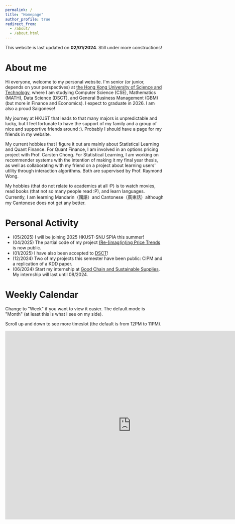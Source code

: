 ```yaml
---
permalink: /
title: "Homepage"
author_profile: true
redirect_from: 
  - /about/
  - /about.html
---
```


This website is last updated on **02/01/2024**. Still under more constructions!

About me
======
Hi everyone, welcome to my personal website. I'm senior (or junior, depends on your perspectives) at [the Hong Kong University of Science and Technology](https://hkust.edu.hk/), where I am studying Computer Science (CSE), Mathematics (MATH), Data Science (DSCT), and General Business Management (GBM) (but more in Finance and Economics). I expect to graduate in 2026. I am also a proud Saigonese!

My journey at HKUST that leads to that many majors is unpredictable and lucky, but I feel fortunate to have the support of my family and a group of nice and supportive friends around :). Probably I should have a page for my friends in my website.

My current hobbies that I figure it out are mainly about Statistical Learning and Quant Finance. For Quant Finance, I am involved in an options pricing project with Prof. Carsten Chong. For Statistical Learning, I am working on recommender systems with the intention of making it my final year thesis, as well as collaborating with my friend on a project about learning users' utility through interaction algorithms. Both are supervised by Prof. Raymond Wong.

My hobbies (that do not relate to academics at all :P) is to watch movies, read books (that not so many people read :P), and learn languages. Currently, I am learning Mandarin（國語）and Cantonese（廣東話）although my Cantonese does not get any better.

Personal Activity
======
* (05/2025) I will be joining 2025 HKUST-SNU SPIA this summer!
* (04/2025) The partial code of my project [(Re-)imag(in)ing Price Trends](https://economics.yale.edu/research/re-imagining-price-trends) is now public.
* (01/2025) I have also been accepted to [DSCT](https://dsct.hkust.edu.hk/)! 
* (12/2024) Two of my projects this semester have been public: CIPM and a replication of a KDD paper. 
* (06/2024) Start my internship at [Good Chain and Sustainable Supplies](https://www.good-chain.com/). My internship will last until 08/2024.

Weekly Calendar
=====
Change to "Week" if you want to view it easier. The default mode is "Month" (at least this is what I see on my side).

Scroll up and down to see more timeslot (the default is from 12PM to 11PM).
<iframe src="https://calendar.google.com/calendar/embed?src=nguyenkimhuenamtdn%40gmail.com&ctz=Asia%2FHong_Kong" style="border: 0" width="800" 
height="600" frameborder="0" scrolling="no"></iframe>